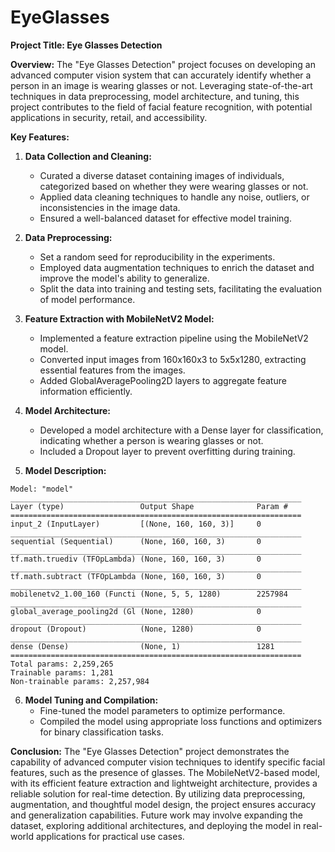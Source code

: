 # EyeGlasses
**Project Title: Eye Glasses Detection**

**Overview:**
The "Eye Glasses Detection" project focuses on developing an advanced computer vision system that can accurately identify whether a person in an image is wearing glasses or not. Leveraging state-of-the-art techniques in data preprocessing, model architecture, and tuning, this project contributes to the field of facial feature recognition, with potential applications in security, retail, and accessibility.

**Key Features:**

1. **Data Collection and Cleaning:**
   - Curated a diverse dataset containing images of individuals, categorized based on whether they were wearing glasses or not.
   - Applied data cleaning techniques to handle any noise, outliers, or inconsistencies in the image data.
   - Ensured a well-balanced dataset for effective model training.

2. **Data Preprocessing:**
   - Set a random seed for reproducibility in the experiments.
   - Employed data augmentation techniques to enrich the dataset and improve the model's ability to generalize.
   - Split the data into training and testing sets, facilitating the evaluation of model performance.

3. **Feature Extraction with MobileNetV2 Model:**
   - Implemented a feature extraction pipeline using the MobileNetV2 model.
   - Converted input images from 160x160x3 to 5x5x1280, extracting essential features from the images.
   - Added GlobalAveragePooling2D layers to aggregate feature information efficiently.

4. **Model Architecture:**
   - Developed a model architecture with a Dense layer for classification, indicating whether a person is wearing glasses or not.
   - Included a Dropout layer to prevent overfitting during training.

5. **Model Description:**
```plaintext
Model: "model"
_________________________________________________________________
Layer (type)                 Output Shape              Param #   
=================================================================
input_2 (InputLayer)         [(None, 160, 160, 3)]     0         
_________________________________________________________________
sequential (Sequential)      (None, 160, 160, 3)       0         
_________________________________________________________________
tf.math.truediv (TFOpLambda) (None, 160, 160, 3)       0         
_________________________________________________________________
tf.math.subtract (TFOpLambda (None, 160, 160, 3)       0         
_________________________________________________________________
mobilenetv2_1.00_160 (Functi (None, 5, 5, 1280)        2257984   
_________________________________________________________________
global_average_pooling2d (Gl (None, 1280)              0         
_________________________________________________________________
dropout (Dropout)            (None, 1280)              0         
_________________________________________________________________
dense (Dense)                (None, 1)                 1281      
=================================================================
Total params: 2,259,265
Trainable params: 1,281
Non-trainable params: 2,257,984
```

6. **Model Tuning and Compilation:**
   - Fine-tuned the model parameters to optimize performance.
   - Compiled the model using appropriate loss functions and optimizers for binary classification tasks.

**Conclusion:**
The "Eye Glasses Detection" project demonstrates the capability of advanced computer vision techniques to identify specific facial features, such as the presence of glasses. The MobileNetV2-based model, with its efficient feature extraction and lightweight architecture, provides a reliable solution for real-time detection. By utilizing data preprocessing, augmentation, and thoughtful model design, the project ensures accuracy and generalization capabilities. Future work may involve expanding the dataset, exploring additional architectures, and deploying the model in real-world applications for practical use cases.
